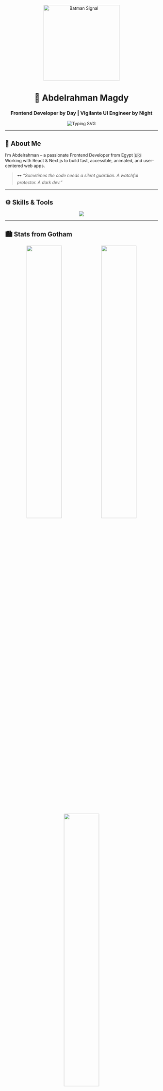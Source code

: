 <!-- Batman Signal at Top -->
<div align="center">
  <img src="https://media.giphy.com/media/kHOgPNQAoYzb8/giphy.gif" width="250" alt="Batman Signal" />
</div>

<h1 align="center">🦇 Abdelrahman Magdy</h1>
<h3 align="center">Frontend Developer by Day | Vigilante UI Engineer by Night</h3>

<p align="center">
  <img src="https://readme-typing-svg.demolab.com?font=Fira+Code&duration=4000&pause=1000&color=FACC15&center=true&vCenter=true&width=500&lines=React+%7C+Next.js+%7C+Tailwind+%7C+Framer+Motion;Clean+Code+%7C+Dark+UI+%7C+Animations;Gotham-inspired+Frontend+Engineering" alt="Typing SVG" />
</p>

---

## 🦇 About Me

I’m Abdelrahman – a passionate Frontend Developer from Egypt 🇪🇬  
Working with React & Next.js to build fast, accessible, animated, and user-centered web apps.

> 🕶️ *“Sometimes the code needs a silent guardian. A watchful protector. A dark dev.”*

---

## ⚙️ Skills & Tools

<p align="center">
  <img src="https://skillicons.dev/icons?i=react,nextjs,js,ts,html,css,tailwind,redux,firebase,vite,git,figma,framer" />
</p>

---

## 🏙️ Stats from Gotham

<p align="center">
  <img src="https://github-readme-stats.vercel.app/api?username=ABDELRAHMAN097&show_icons=true&theme=tokyonight&hide_border=true&title_color=yellow&icon_color=red" width="48%" />
  <img src="https://github-readme-streak-stats.herokuapp.com/?user=ABDELRAHMAN097&theme=tokyonight&hide_border=true" width="48%" />
  <img src="https://github-readme-stats.vercel.app/api/top-langs/?username=ABDELRAHMAN097&layout=compact&theme=tokyonight&hide_border=true" width="48%" />
</p>

---

## 🧠 Projects from the Batcave

<div align="center">

<a href="https://github.com/ABDELRAHMAN097/Planify">
  <img src="https://github-readme-stats.vercel.app/api/pin/?username=ABDELRAHMAN097&repo=Planify&theme=tokyonight" />
</a>

<a href="https://github.com/ABDELRAHMAN097/tismpro">
  <img src="https://github-readme-stats.vercel.app/api/pin/?username=ABDELRAHMAN097&repo=tismpro&theme=tokyonight" />
</a>

</div>

---

## 📬 Contact the Bat-Signal

- 🌍 [Portfolio](https://abdelrahman-dev-alpha.vercel.app/)
- 📧 [Email](mailto:bodymagdy097@gmail.com)
- 💼 [LinkedIn](https://www.linkedin.com/in/abdelrahman-magdy-4944a3242/)
- 🐙 [GitHub](https://github.com/ABDELRAHMAN097)

---

## 🦇 Final Quote

> *“It’s not who I am underneath, but what I do that defines me.”* — Batman

<p align="center">
  <img src="https://media.giphy.com/media/B0aGz8obWcOdy/giphy.gif" width="320" alt="Batman Swinging" />
</p>

<p align="center">
  <img src="https://komarev.com/ghpvc/?username=ABDELRAHMAN097&label=Profile%20Views&color=yellow&style=flat" alt="Profile Views" />
</p>
